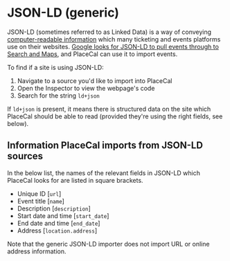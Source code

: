 # JSON-LD (generic)

JSON-LD (sometimes referred to as Linked Data) is a way of conveying [computer-readable information](../../explanation/structured-and-unstructured-data.md) which many ticketing and events platforms use on their websites. [Google looks for JSON-LD to pull events through to Search and Maps](https://developers.google.com/search/docs/appearance/structured-data/intro-structured-data), and PlaceCal can use it to import events.&#x20;

To find if a site is using JSON-LD:

1. Navigate to a source you'd like to import into PlaceCal
2. Open the Inspector to view the webpage's code
3. Search for the string `ld+json`&#x20;

If `ld+json` is present, it means there is structured data on the site which PlaceCal should be able to read (provided they're using the right fields, see below).

## Information PlaceCal imports from JSON-LD sources

In the below list, the names of the relevant fields in JSON-LD which PlaceCal looks for are listed in square brackets.&#x20;

* Unique ID \[`url`]
* Event title \[`name`]
* Description \[`description`]
* Start date and time \[`start_date`]
* End date and time \[`end_date`]
* Address \[`location.address`]

Note that the generic JSON-LD importer does not import URL or online address information.&#x20;
